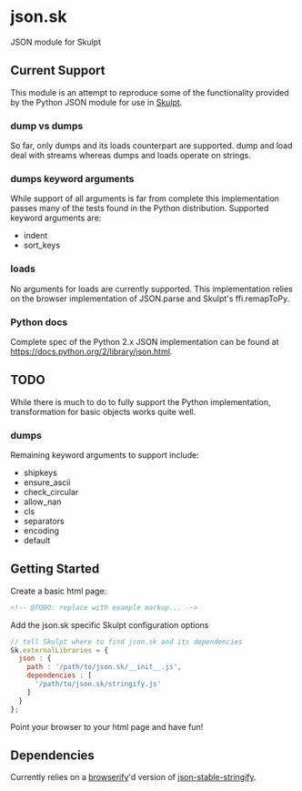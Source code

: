 json.sk
=======

JSON module for Skulpt

## Current Support

This module is an attempt to reproduce some of the functionality provided by the Python JSON module for use in [Skulpt](http://www.skulpt.org/).

### dump vs dumps

So far, only dumps and its loads counterpart are supported. dump and load deal with streams whereas dumps and loads operate on strings.


### dumps keyword arguments

While support of all arguments is far from complete this implementation passes many of the tests found in the Python distribution. Supported keyword arguments are:

* indent
* sort_keys

### loads

No arguments for loads are currently supported. This implementation relies on the browser implementation of JSON.parse and Skulpt's ffi.remapToPy.

### Python docs

Complete spec of the Python 2.x JSON implementation can be found at https://docs.python.org/2/library/json.html.

## TODO

While there is much to do to fully support the Python implementation, transformation for basic objects works quite well.

### dumps

Remaining keyword arguments to support include:

* shipkeys
* ensure_ascii
* check_circular
* allow_nan
* cls
* separators
* encoding
* default

## Getting Started

Create a basic html page:

```html
<!-- @TODO: replace with example markup... -->
```

Add the json.sk specific Skulpt configuration options
```js
// tell Skulpt where to find json.sk and its dependencies
Sk.externalLibraries = {
  json : {
    path : '/path/to/json.sk/__init__.js',
    dependencies : [
      '/path/to/json.sk/stringify.js'
    ]
  }
};
```

Point your browser to your html page and have fun!

## Dependencies

Currently relies on a [browserify](https://github.com/substack/node-browserify)'d version of [json-stable-stringify](https://github.com/substack/json-stable-stringify).

